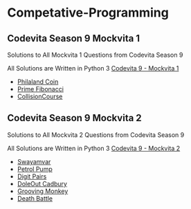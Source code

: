 # Competative-Programming

## Codevita Season 9 Mockvita 1

<p>Solutions to All Mockvita 1 Questions from Codevita Season 9</p>
<p>
  All Solutions are Written in Python 3
  <a href="https://github.com/ShinobiKSAMA/Competative-Programming/tree/master/Codevita%209%20-%20Mockvita%201">Codevita 9 - Mockvita 1</a>
</p>
<ul>
  <li>
    <a href="https://github.com/ShinobiKSAMA/Competative-Programming/blob/master/Codevita%209%20-%20Mockvita%201/PhilalandCoin.py">
      Philaland Coin
    </a>
  </li>
  <li>
    <a href="https://github.com/ShinobiKSAMA/Competative-Programming/blob/master/Codevita%209%20-%20Mockvita%201/PrimeFibo.py">
      Prime Fibonacci
    </a>
  </li>
  <li>
    <a href="https://github.com/ShinobiKSAMA/Competative-Programming/tree/master/Codevita%209%20-%20Mockvita%201/CollisionCourse.py">
      CollisionCourse
    </a>
  </li>
</ul>

## Codevita Season 9 Mockvita 2

<p>Solutions to All Mockvita 2 Questions from Codevita Season 9</p>
<p>
  All Solutions are Written in Python 3
  <a href="https://github.com/ShinobiKSAMA/Competative-Programming/tree/master/Codevita%209%20-%20Mockvita%202">Codevita 9 - Mockvita 2</a>
</p>
<ul>
  <li>
    <a href="https://github.com/ShinobiKSAMA/Competative-Programming/blob/master/Codevita%209%20-%20Mockvita%202/Swayamvar.py">
      Swayamvar
    </a>
  </li>
  <li>
    <a href="https://github.com/ShinobiKSAMA/Competative-Programming/blob/master/Codevita%209%20-%20Mockvita%202/PetrolPump.py">
      Petrol Pump
    </a>
  </li>
  <li>
    <a href="https://github.com/ShinobiKSAMA/Competative-Programming/tree/master/Codevita%209%20-%20Mockvita%202/DigitPairs.py">
      Digit Pairs
    </a>
  </li>
  <li>
    <a href="https://github.com/ShinobiKSAMA/Competative-Programming/tree/master/Codevita%209%20-%20Mockvita%202/DoleOut.py">
      DoleOut Cadbury
    </a>
  </li>
  <li>
    <a href="https://github.com/ShinobiKSAMA/Competative-Programming/tree/master/Codevita%209%20-%20Mockvita%202/GroovingMonkey.py">
      Grooving Monkey
    </a>
  </li>
  <li>
    <a href="https://github.com/ShinobiKSAMA/Competative-Programming/tree/master/Codevita%209%20-%20Mockvita%202/DeathBattle.py">
      Death Battle
    </a>
  </li>
</ul>
